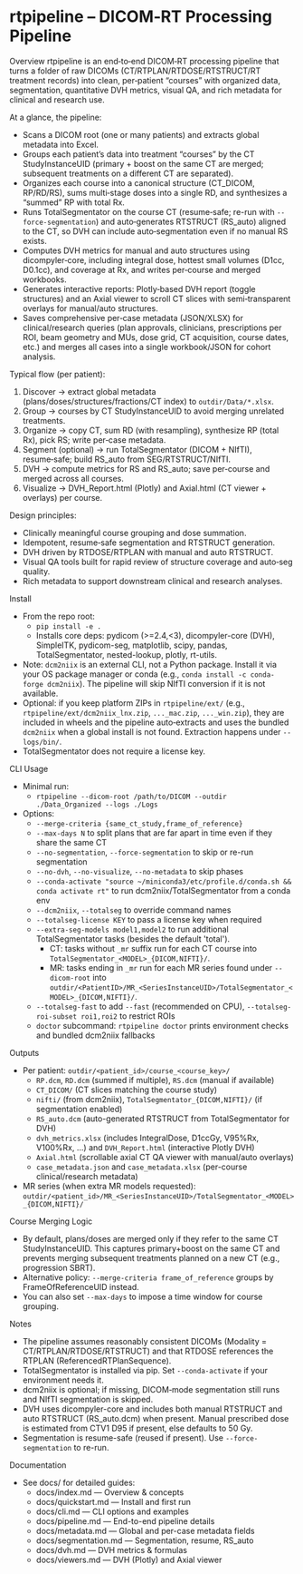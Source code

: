 rtpipeline – DICOM‑RT Processing Pipeline
========================================

Overview
rtpipeline is an end‑to‑end DICOM‑RT processing pipeline that turns a folder of raw DICOMs (CT/RTPLAN/RTDOSE/RTSTRUCT/RT treatment records) into clean, per‑patient “courses” with organized data, segmentation, quantitative DVH metrics, visual QA, and rich metadata for clinical and research use.

At a glance, the pipeline:
- Scans a DICOM root (one or many patients) and extracts global metadata into Excel.
- Groups each patient’s data into treatment “courses” by the CT StudyInstanceUID (primary + boost on the same CT are merged; subsequent treatments on a different CT are separated).
- Organizes each course into a canonical structure (CT_DICOM, RP/RD/RS), sums multi‑stage doses into a single RD, and synthesizes a “summed” RP with total Rx.
- Runs TotalSegmentator on the course CT (resume‑safe; re-run with `--force-segmentation`) and auto‑generates RTSTRUCT (RS_auto) aligned to the CT, so DVH can include auto‑segmentation even if no manual RS exists.
- Computes DVH metrics for manual and auto structures using dicompyler‑core, including integral dose, hottest small volumes (D1cc, D0.1cc), and coverage at Rx, and writes per‑course and merged workbooks.
- Generates interactive reports: Plotly‑based DVH report (toggle structures) and an Axial viewer to scroll CT slices with semi‑transparent overlays for manual/auto structures.
- Saves comprehensive per‑case metadata (JSON/XLSX) for clinical/research queries (plan approvals, clinicians, prescriptions per ROI, beam geometry and MUs, dose grid, CT acquisition, course dates, etc.) and merges all cases into a single workbook/JSON for cohort analysis.

Typical flow (per patient):
1) Discover → extract global metadata (plans/doses/structures/fractions/CT index) to `outdir/Data/*.xlsx`.
2) Group → courses by CT StudyInstanceUID to avoid merging unrelated treatments.
3) Organize → copy CT, sum RD (with resampling), synthesize RP (total Rx), pick RS; write per‑case metadata.
4) Segment (optional) → run TotalSegmentator (DICOM + NIfTI), resume‑safe; build RS_auto from SEG/RTSTRUCT/NIfTI.
5) DVH → compute metrics for RS and RS_auto; save per‑course and merged across all courses.
6) Visualize → DVH_Report.html (Plotly) and Axial.html (CT viewer + overlays) per course.

Design principles:
- Clinically meaningful course grouping and dose summation.
- Idempotent, resume‑safe segmentation and RTSTRUCT generation.
- DVH driven by RTDOSE/RTPLAN with manual and auto RTSTRUCT.
- Visual QA tools built for rapid review of structure coverage and auto‑seg quality.
- Rich metadata to support downstream clinical and research analyses.

Install
- From the repo root:
  - `pip install -e .`
  - Installs core deps: pydicom (>=2.4,<3), dicompyler-core (DVH), SimpleITK, pydicom-seg, matplotlib, scipy, pandas, TotalSegmentator, nested-lookup, plotly, rt-utils.
- Note: `dcm2niix` is an external CLI, not a Python package. Install it via your OS package manager or conda (e.g., `conda install -c conda-forge dcm2niix`). The pipeline will skip NIfTI conversion if it is not available.
 - Optional: if you keep platform ZIPs in `rtpipeline/ext/` (e.g., `rtpipeline/ext/dcm2niix_lnx.zip`, `..._mac.zip`, `..._win.zip`), they are included in wheels and the pipeline auto‑extracts and uses the bundled `dcm2niix` when a global install is not found. Extraction happens under `--logs/bin/`.
  - TotalSegmentator does not require a license key.

CLI Usage
- Minimal run:
  - `rtpipeline --dicom-root /path/to/DICOM --outdir ./Data_Organized --logs ./Logs`
- Options:
  - `--merge-criteria {same_ct_study,frame_of_reference}`
  - `--max-days N` to split plans that are far apart in time even if they share the same CT
  - `--no-segmentation`, `--force-segmentation` to skip or re-run segmentation
  - `--no-dvh`, `--no-visualize`, `--no-metadata` to skip phases
  - `--conda-activate "source ~/miniconda3/etc/profile.d/conda.sh && conda activate rt"` to run dcm2niix/TotalSegmentator from a conda env
  - `--dcm2niix`, `--totalseg` to override command names
  - `--totalseg-license KEY` to pass a license key when required
  - `--extra-seg-models model1,model2` to run additional TotalSegmentator tasks (besides the default 'total').
    - CT: tasks without `_mr` suffix run for each CT course into `TotalSegmentator_<MODEL>_{DICOM,NIFTI}/`.
    - MR: tasks ending in `_mr` run for each MR series found under `--dicom-root` into `outdir/<PatientID>/MR_<SeriesInstanceUID>/TotalSegmentator_<MODEL>_{DICOM,NIFTI}/`.
  - `--totalseg-fast` to add `--fast` (recommended on CPU), `--totalseg-roi-subset roi1,roi2` to restrict ROIs
  - `doctor` subcommand: `rtpipeline doctor` prints environment checks and bundled dcm2niix fallbacks

Outputs
- Per patient: `outdir/<patient_id>/course_<course_key>/`
  - `RP.dcm`, `RD.dcm` (summed if multiple), `RS.dcm` (manual if available)
  - `CT_DICOM/` (CT slices matching the course study)
  - `nifti/` (from dcm2niix), `TotalSegmentator_{DICOM,NIFTI}/` (if segmentation enabled)
  - `RS_auto.dcm` (auto-generated RTSTRUCT from TotalSegmentator for DVH)
  - `dvh_metrics.xlsx` (includes IntegralDose, D1ccGy, V95%Rx, V100%Rx, …) and `DVH_Report.html` (interactive Plotly DVH)
  - `Axial.html` (scrollable axial CT QA viewer with manual/auto overlays)
  - `case_metadata.json` and `case_metadata.xlsx` (per-course clinical/research metadata)
- MR series (when extra MR models requested): `outdir/<patient_id>/MR_<SeriesInstanceUID>/TotalSegmentator_<MODEL>_{DICOM,NIFTI}/`

Course Merging Logic
- By default, plans/doses are merged only if they refer to the same CT StudyInstanceUID. This captures primary+boost on the same CT and prevents merging subsequent treatments planned on a new CT (e.g., progression SBRT).
- Alternative policy: `--merge-criteria frame_of_reference` groups by FrameOfReferenceUID instead.
- You can also set `--max-days` to impose a time window for course grouping.

Notes
- The pipeline assumes reasonably consistent DICOMs (Modality = CT/RTPLAN/RTDOSE/RTSTRUCT) and that RTDOSE references the RTPLAN (ReferencedRTPlanSequence).
- TotalSegmentator is installed via pip. Set `--conda-activate` if your environment needs it.
- dcm2niix is optional; if missing, DICOM‑mode segmentation still runs and NIfTI segmentation is skipped.
- DVH uses dicompyler-core and includes both manual RTSTRUCT and auto RTSTRUCT (RS_auto.dcm) when present. Manual prescribed dose is estimated from CTV1 D95 if present, else defaults to 50 Gy.
 - Segmentation is resume-safe (reused if present). Use `--force-segmentation` to re-run.

Documentation
- See docs/ for detailed guides:
  - docs/index.md — Overview & concepts
  - docs/quickstart.md — Install and first run
  - docs/cli.md — CLI options and examples
  - docs/pipeline.md — End-to-end pipeline details
  - docs/metadata.md — Global and per-case metadata fields
  - docs/segmentation.md — Segmentation, resume, RS_auto
  - docs/dvh.md — DVH metrics & formulas
  - docs/viewers.md — DVH (Plotly) and Axial viewer
